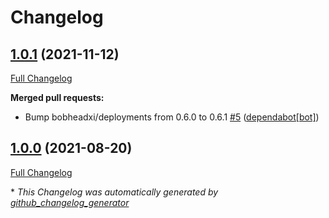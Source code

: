# Changelog

## [1.0.1](https://github.com/codenamephp/chef.cookbook.sshKeys/tree/1.0.1) (2021-11-12)

[Full Changelog](https://github.com/codenamephp/chef.cookbook.sshKeys/compare/1.0.0...1.0.1)

**Merged pull requests:**

- Bump bobheadxi/deployments from 0.6.0 to 0.6.1 [\#5](https://github.com/codenamephp/chef.cookbook.sshKeys/pull/5) ([dependabot[bot]](https://github.com/apps/dependabot))

## [1.0.0](https://github.com/codenamephp/chef.cookbook.sshKeys/tree/1.0.0) (2021-08-20)

[Full Changelog](https://github.com/codenamephp/chef.cookbook.sshKeys/compare/50cdf0d95500d4e2a008f5d57a00d5f331c5a3ad...1.0.0)



\* *This Changelog was automatically generated by [github_changelog_generator](https://github.com/github-changelog-generator/github-changelog-generator)*

